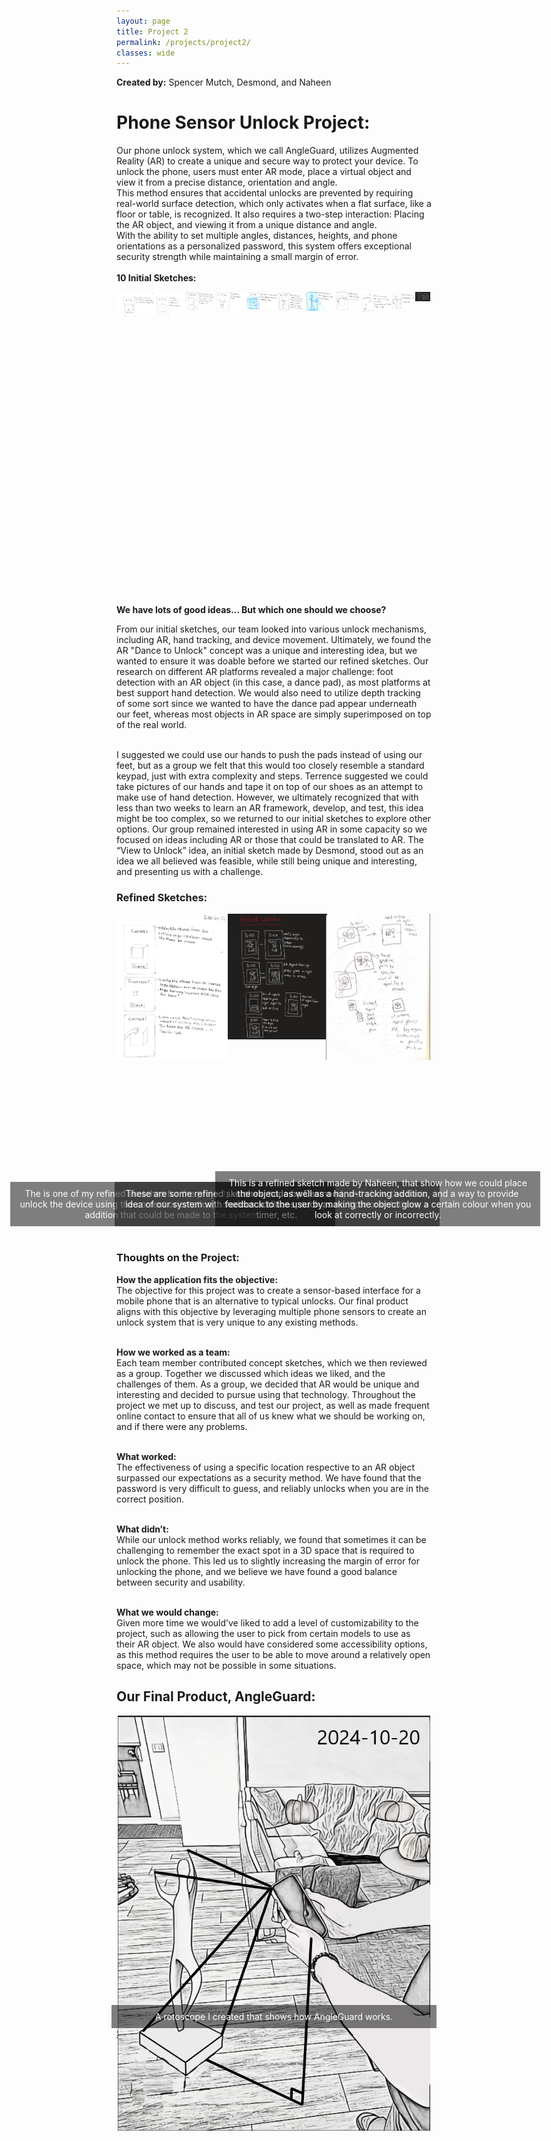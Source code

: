 ```yaml
---
layout: page
title: Project 2
permalink: /projects/project2/
classes: wide
---
```

<!-- Swiper for photo sliding -->
<link rel="stylesheet" href="https://unpkg.com/swiper/swiper-bundle.min.css" />
<script src="https://unpkg.com/swiper/swiper-bundle.min.js"></script>
<!-- Fancybox CSS -->
<link rel="stylesheet" href="https://cdnjs.cloudflare.com/ajax/libs/fancybox/3.5.7/jquery.fancybox.min.css" />
<!-- jQuery (required for Fancybox) -->
<script src="https://code.jquery.com/jquery-3.6.0.min.js"></script>
<!-- Fancybox JS -->
<script src="https://cdnjs.cloudflare.com/ajax/libs/fancybox/3.5.7/jquery.fancybox.min.js"></script>

**Created by:** Spencer Mutch, Desmond, and Naheen
<div>
  <h1><b>Phone Sensor Unlock Project:</b></h1>
<p>
  Our phone unlock system, which we call AngleGuard, utilizes Augmented Reality (AR) to create a unique and secure way to protect your device. To unlock the phone, users must enter AR mode, place a virtual object and view it from a precise distance, orientation and angle.<br>
This method ensures that accidental unlocks are prevented by requiring real-world surface detection, which only activates when a flat surface, like a floor or table, is recognized. It also requires a two-step interaction: Placing the AR object, and viewing it from a unique distance and angle.<br>
With the ability to set multiple angles, distances, heights, and phone orientations as a personalized password, this system offers exceptional security strength while maintaining a small margin of error.<br><br>
<b>10 Initial Sketches:</b>
</p>
</div>

<div class="swiper-wrapper-container">
  <div class="swiper-container">
    <div class="swiper-wrapper">
      <div class="swiper-slide">
        <a href="/assets/images/cs1.jpg" data-fancybox="gallery">
          <img src="/assets/images/cs1.jpg" alt="Photo 1">
        </a>
      </div>
      <div class="swiper-slide">
        <a href="/assets/images/cs2.jpg" data-fancybox="gallery">
          <img src="/assets/images/cs2.jpg" alt="Photo 2">
        </a>
      </div>
      <div class="swiper-slide">
        <a href="/assets/images/cs3.jpg" data-fancybox="gallery">
          <img src="/assets/images/cs3.jpg" alt="Photo 3">
        </a>
      </div>
      <div class="swiper-slide">
        <a href="/assets/images/cs4.jpg" data-fancybox="gallery">
          <img src="/assets/images/cs4.jpg" alt="Photo 3">
        </a>
      </div>
      <div class="swiper-slide">
        <a href="/assets/images/cs5.jpg" data-fancybox="gallery">
          <img src="/assets/images/cs5.jpg" alt="Photo 3">
        </a>
      </div>
      <div class="swiper-slide">
        <a href="/assets/images/cs6.jpg" data-fancybox="gallery">
          <img src="/assets/images/cs6.jpg" alt="Photo 3">
        </a>
      </div>
      <div class="swiper-slide">
        <a href="/assets/images/cs7.jpg" data-fancybox="gallery">
          <img src="/assets/images/cs7.jpg" alt="Photo 3">
        </a>
      </div>
      <div class="swiper-slide">
        <a href="/assets/images/cs8.jpg" data-fancybox="gallery">
          <img src="/assets/images/cs8.jpg" alt="Photo 3">
        </a>
      </div>
      <div class="swiper-slide">
        <a href="/assets/images/cs9.jpg" data-fancybox="gallery">
          <img src="/assets/images/cs9.jpg" alt="Photo 3">
        </a>
      </div>
      <div class="swiper-slide">
        <a href="/assets/images/cs10.jpg" data-fancybox="gallery">
          <img src="/assets/images/cs10.jpg" alt="Photo 3">
        </a>
      </div>
      <div class="swiper-slide">
        <a href="/assets/images/desmond-concept.PNG" data-fancybox="gallery">
          <img src="/assets/images/desmond-concept.PNG" alt="Photo 3">
        </a>
      </div>
    </div>
    <!-- Add Pagination -->
    <div class="swiper-pagination"></div>
    <!-- Add Navigation -->
    <div class="swiper-button-next"></div>
    <div class="swiper-button-prev"></div>
  </div>
</div>

<div class="content">
  <b>We have lots of good ideas... But which one should we choose?</b>
<p>
  From our initial sketches, our team looked into various unlock mechanisms, including AR, hand tracking, and device movement. Ultimately, we found the AR "Dance to Unlock" concept was a unique and interesting idea, but we wanted to ensure   it was doable before we started our refined sketches. Our research on different AR platforms revealed a major challenge: foot detection with an AR object (in this case, a dance pad), as most platforms at best support hand detection. We     would also need to utilize depth tracking of some sort since we wanted to have the dance pad appear underneath our feet, whereas most objects in AR space are simply superimposed on top of the real world. <br><br>
  </p>

  <p>
  I suggested we could use our hands to push the pads instead of using our feet, but as a group we felt that this would too closely resemble a standard keypad, just with extra complexity and steps. Terrence suggested we could take pictures of our hands and tape it on top of our shoes as an attempt to make use of hand detection. However, we ultimately recognized that with less than two weeks to learn an AR framework, develop, and test, this idea might be too complex, so we returned to our initial sketches to explore other options. Our group remained interested in using AR in some capacity so we focused on ideas including AR or those that could be translated to AR. The “View to Unlock” idea, an initial sketch made by Desmond, stood out as an idea we all believed was feasible, while still being unique and interesting, and presenting us with a challenge.
  </p>
  <h3><b>Refined Sketches:</b></h3>
  
  <div class="swiper-wrapper-container">
  <div class="swiper-container">
    <div class="swiper-wrapper">
      <div class="swiper-slide">
        <a href="/assets/images/drawing-refined.png" data-fancybox="gallery">
          <img src="/assets/images/drawing-refined.png" alt="Photo 1">
        </a>
        <div class="caption">The is one of my refined sketches for the project, showing how you can unlock the device using the correct orientation, as well as a hand-tracking addition that could be made to the system.</div>
      </div>
      <div class="swiper-slide">
        <a href="/assets/images/desmond.png" data-fancybox="gallery">
          <img src="/assets/images/desmond.png" alt="Photo 2">
        </a>
        <div class="caption">These are some refined sketches made by Desmond, and show the basic idea of our system with various additions, such as multiple orientations, a timer, etc.</div>
      </div>
      <div class="swiper-slide">
        <a href="/assets/images/Naheen.png" data-fancybox="gallery">
          <img src="/assets/images/Naheen.png" alt="Photo 3">
        </a>
        <div class="caption">This is a refined sketch made by Naheen, that show how we could place the object, as well as a hand-tracking addition, and a way to provide feedback to the user by making the object glow a certain colour when you look at correctly or incorrectly.</div>
      </div>
    </div>
    <!-- Add Pagination -->
    <div class="swiper-pagination"></div>
    <!-- Add Navigation -->
    <div class="swiper-button-next"></div>
    <div class="swiper-button-prev"></div>
  </div>
</div>

</div>
<h3><b>Thoughts on the Project:</b></h3>
<p>
  <b>How the application fits the objective:</b><br>
The objective for this project was to create a sensor-based interface for a mobile phone that is an alternative to typical unlocks. Our final product aligns with this objective by leveraging multiple phone sensors to create an unlock system that is very unique to any existing methods.<br><br>

<b>How we worked as a team:</b><br>
Each team member contributed concept sketches, which we then reviewed as a group. Together we discussed which ideas we liked, and the challenges of them. As a group, we decided that AR would be unique and interesting and decided to pursue using that technology. Throughout the project we met up to discuss, and test our project, as well as made frequent online contact to ensure that all of us knew what we should be working on, and if there were any problems.<br><br>

<b>What worked:</b><br>
The effectiveness of using a specific location respective to an AR object surpassed our expectations as a security method. We have found that the password is very difficult to guess, and reliably unlocks when you are in the correct position.<br><br>

<b>What didn’t:</b><br>
While our unlock method works reliably, we found that sometimes it can be challenging to remember the exact spot in a 3D space that is required to unlock the phone. This led us to slightly increasing the margin of error for unlocking the phone, and we believe we have found a good balance between security and usability.<br><br>

<b>What we would change:</b><br>
Given more time we would’ve liked to add a level of customizability to the project, such as allowing the user to pick from certain models to use as their AR object. We also would have considered some accessibility options, as this method requires the user to be able to move around a relatively open space, which may not be possible in some situations.

</p>
<div>

<div>
<h2><b>Our Final Product, AngleGuard:</b></h2>
</div>

<div class="swiper-wrapper-container">
  <div class="swiper-container3">
    <div class="swiper-wrapper">
      <div class="swiper-slide">
        <a href="/assets/images/Refined_d1finished.png" data-fancybox="gallery">
          <img src="/assets/images/Refined_d1finished.png" alt="Photo 1">
        </a>
        <div class="caption">A rotoscope I created that shows how AngleGuard works.</div>
      </div>
    </div>
  </div>
</div>

<div>
  <a href="https://glitch.com/edit/#!/project-2---angleguard">Source Code</a>
  <a href="https://project-2---angleguard.glitch.me">Try AngleGuard</a>
</div>

<style>
  .content {
    margin-bottom: 40px;
  }
  
  .swiper-wrapper-container {
    display: flex;
    justify-content: center; /* Center horizontally */
    overflow: visible;
    width: 100%; /* Make it full width */
  }
  .swiper-container {
    width: 500px;
    height: 500px; /* Set desired height */
    position: relative;
  }
  .swiper-container2 {
    width: 300px;
    height: 500px; /* Set desired height */
    position: relative;
  }
  .swiper-container3 {
    width: 500px;
    height: 500px; /* Set desired height */
    position: relative;
  }
  .swiper-wrapper {
    display: flex;
  }
  .swiper-slide {
    display: flex; /* Use flexbox for centering */
    flex-direction: column;
    justify-content: center; /* Center content */
    align-items: center; /* Center vertically */
    height: 100%;
  }
  .swiper-slide a {
    display: relative;
    justify-content: center;
    align-items: center;
    width: 100%;
    object-fit: contain;
    height: auto;
    max-height: 100%; /* Prevent overflow */
  }
  .swiper-slide img {
    width: 100%; /* Ensure images take full width */
    height: auto;
    max-height: 100%; /* Prevent overflow */
    object-fit: contain; /* Keep aspect ratio */
  }
  .caption {
    position: absolute;
    bottom: 0; /* Position it at the bottom of the image */
    width: 100%;
    padding: 10px;
    background-color: rgba(0, 0, 0, 0.5); /* Semi-transparent background */
    color: #fff;
    text-align: center;
    font-size: 14px;
  }
  /* Adjust button styles */
  .swiper-button-next,
  .swiper-button-prev {
    color: #000;
    width: 30px;
    height: 30px;
    top: 50%;
    transform: translateY(-50%);
    z-index: 10; /* Ensure buttons are on top */
    position: absolute;
  }

  .swiper-button-next {
    right: -60px; /* Position next button */
  }

  .swiper-button-prev {
    left: -60px; /* Position prev button */
  }

  .swiper-pagination {
    position: absolute;
    bottom: 100px; /* Position pagination correctly */
    text-align: center; /* Center pagination indicators */
    left: 0;
    right: 0;
  }

  .img {
    height: 400px;
    width: 200px;
  }
</style>

<script>
  $(document).ready(function() {
    new Swiper('.swiper-container', {
      loop: true,
      centeredSlides: true,
      slidesPerView: 1, // Ensure only one image is visible
      spaceBetween: 800, // Remove space between slides
      navigation: {
        nextEl: '.swiper-button-next',
        prevEl: '.swiper-button-prev',
      },
      pagination: {
        el: '.swiper-pagination',
        clickable: true,
      },
    });
    
    // Initialize Fancybox
    $('[data-fancybox="gallery"]').fancybox({
      loop: true,
      transitionEffect: "fade",
    });
  });
</script>
